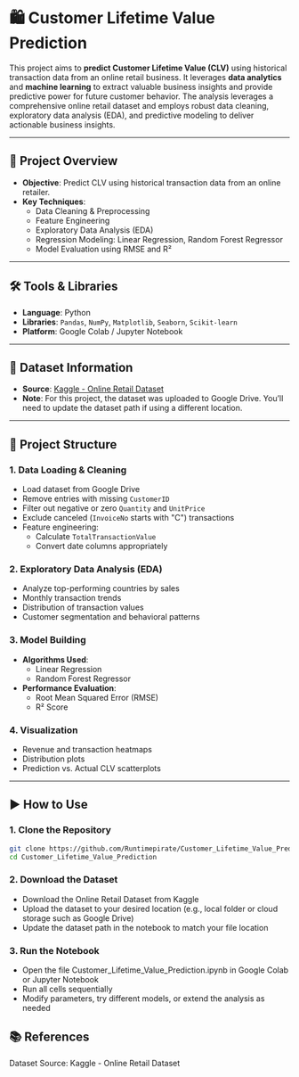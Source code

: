 # 🛍️ Customer Lifetime Value Prediction

This project aims to **predict Customer Lifetime Value (CLV)** using historical transaction data from an online retail business. It leverages **data analytics** and **machine learning** to extract valuable business insights and provide predictive power for future customer behavior. The analysis leverages a comprehensive online retail dataset and employs robust data cleaning, exploratory data analysis (EDA), and predictive modeling to deliver actionable business insights.

---

## 📌 Project Overview

- **Objective**: Predict CLV using historical transaction data from an online retailer.
- **Key Techniques**:
  - Data Cleaning & Preprocessing
  - Feature Engineering
  - Exploratory Data Analysis (EDA)
  - Regression Modeling: Linear Regression, Random Forest Regressor
  - Model Evaluation using RMSE and R²

---

## 🛠️ Tools & Libraries

- **Language**: Python
- **Libraries**: `Pandas`, `NumPy`, `Matplotlib`, `Seaborn`, `Scikit-learn`
- **Platform**: Google Colab / Jupyter Notebook

---

## 📂 Dataset Information

- **Source**: [Kaggle - Online Retail Dataset]([https://www.kaggle.com/datasets](https://www.kaggle.com/datasets/lakshmi25npathi/online-retail-dataset))
- **Note**: For this project, the dataset was uploaded to Google Drive. You’ll need to update the dataset path if using a different location.

---

## 📁 Project Structure

### 1. Data Loading & Cleaning
- Load dataset from Google Drive
- Remove entries with missing `CustomerID`
- Filter out negative or zero `Quantity` and `UnitPrice`
- Exclude canceled (`InvoiceNo` starts with "C") transactions
- Feature engineering:
  - Calculate `TotalTransactionValue`
  - Convert date columns appropriately

### 2. Exploratory Data Analysis (EDA)
- Analyze top-performing countries by sales
- Monthly transaction trends
- Distribution of transaction values
- Customer segmentation and behavioral patterns

### 3. Model Building
- **Algorithms Used**:
  - Linear Regression
  - Random Forest Regressor
- **Performance Evaluation**:
  - Root Mean Squared Error (RMSE)
  - R² Score

### 4. Visualization
- Revenue and transaction heatmaps
- Distribution plots
- Prediction vs. Actual CLV scatterplots

---

## ▶️ How to Use

### 1. Clone the Repository
```bash
git clone https://github.com/Runtimepirate/Customer_Lifetime_Value_Prediction.git
cd Customer_Lifetime_Value_Prediction
```
### 2. Download the Dataset
- Download the Online Retail Dataset from Kaggle
- Upload the dataset to your desired location (e.g., local folder or cloud storage such as Google Drive)
- Update the dataset path in the notebook to match your file location
### 3. Run the Notebook
- Open the file Customer_Lifetime_Value_Prediction.ipynb in Google Colab or Jupyter Notebook
- Run all cells sequentially
- Modify parameters, try different models, or extend the analysis as needed

## 📚 References
Dataset Source: Kaggle - Online Retail Dataset


